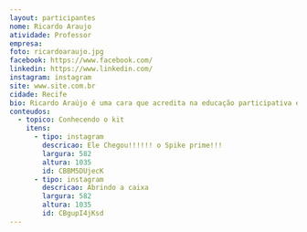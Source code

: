 ```yaml
---
layout: participantes
nome: Ricardo Araujo
atividade: Professor
empresa: 
foto: ricardoaraujo.jpg
facebook: https://www.facebook.com/
linkedin: https://www.linkedin.com/
instagram: instagram
site: www.site.com.br
cidade: Recife
bio: Ricardo Araújo é uma cara que acredita na educação participativa e acima de tudo que contemple todos os níveis, sem distinção. Estou na robótica desde 2010, quando o programa da LEGO, chegou para a rede estadual de Pernambuco. Participo de várias competições de robótica, sou professor de Química de formação e um louco por robótica, de coração. Espero aprender muito no programa SPIKE Prime Influencers Brasil e fazer novos amigos, pois a Robótica me trouxe amizades para uma vida inteira.
conteudos:
  - topico: Conhecendo o kit
    itens: 
      - tipo: instagram
        descricao: Ele Chegou!!!!!! o Spike prime!!!
        largura: 582
        altura: 1035
        id: CBBM5DUjecK
      - tipo: instagram
        descricao: Abrindo a caixa
        largura: 582
        altura: 1035
        id: CBgupI4jKsd
---
```

